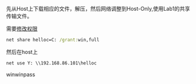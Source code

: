 先从Host上下载相应的文件，解压，然后网络调整到Host-Only,使用Lab1的共享传输文件。

需要[修改权限](<https://blog.csdn.net/tingyuyiye01/article/details/49903297>)

```cmd
net share helloc=C: /grant:win,full
```

然后在host上

```cmd
net use Y: \\192.168.86.101\helloc
```









winwinpass